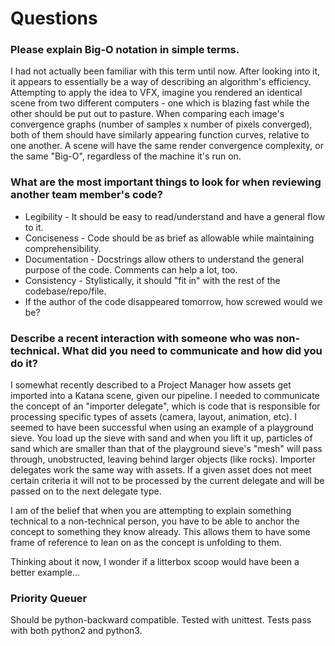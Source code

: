 # Questions
### Please explain Big-O notation in simple terms.
I had not actually been familiar with this term until now. After looking into it, it appears to essentially be a way of describing an algorithm's efficiency. Attempting to apply the idea to VFX, imagine you rendered an identical scene from two different computers - one which is blazing fast while the other should be put out to pasture. When comparing each image's convergence graphs (number of samples x number of pixels converged), both of them should have similarly appearing function curves, relative to one another. A scene will have the same render convergence complexity, or the same "Big-O", regardless of the machine it's run on.

### What are the most important things to look for when reviewing another team member's code?
* Legibility - It should be easy to read/understand and have a general flow to it.
* Conciseness - Code should be as brief as allowable while maintaining comprehensibility.
* Documentation - Docstrings allow others to understand the general purpose of the code. Comments can help a lot, too.
* Consistency - Stylistically, it should "fit in" with the rest of the codebase/repo/file.
* If the author of the code disappeared tomorrow, how screwed would we be?

### Describe a recent interaction with someone who was non-technical. What did you need to communicate and how did you do it?
I somewhat recently described to a Project Manager how assets get imported into a Katana scene, given our pipeline. I needed to communicate the concept of an "importer delegate", which is code that is responsible for processing specific types of assets (camera, layout, animation, etc). I seemed to have been successful when using an example of a playground sieve. You load up the sieve with sand and when you lift it up, particles of sand which are smaller than that of the playground sieve's "mesh" will pass through, unobstructed, leaving behind larger objects (like rocks). Importer delegates work the same way with assets. If a given asset does not meet certain criteria it will not to be processed by the current delegate and will be passed on to the next delegate type.

I am of the belief that when you are attempting to explain something technical to a non-technical person, you have to be able to anchor the concept to something they know already. This allows them to have some frame of reference to lean on as the concept is unfolding to them.

Thinking about it now, I wonder if a litterbox scoop would have been a better example...

### Priority Queuer
Should be python-backward compatible.
Tested with unittest. Tests pass with both python2 and python3.